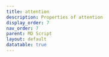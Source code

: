 ```yaml
---
title: attention
description: Properties of attention
display_order: 7
nav_order: 7
parent: MD Script
layout: default
datatable: true
---
```



